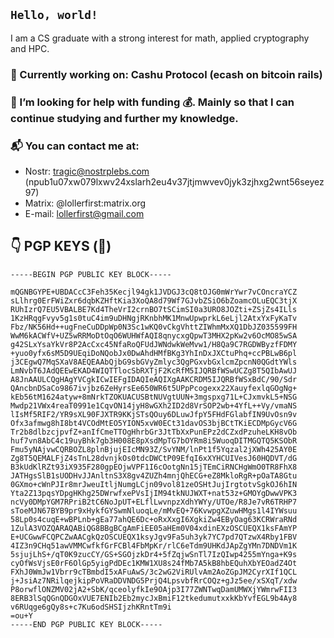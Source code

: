 ## `Hello, world!`
I am a CS graduate with a strong interest for math, applied cryptography and HPC.

### 🔭 Currently working on: Cashu Protocol (ecash on bitcoin rails)
### 🤔 I’m looking for help with funding 💰. Mainly so that I can continue studying and further my knowledge.
### 📬 You can contact me at:
  - Nostr: tragic@nostrplebs.com (npub1u07xw079lxwv24xslarh2eu4v37jtjmwvev0jyk3zjhxg2wnt56seyez97)
  - Matrix: @lollerfirst:matrix.org
  - E-mail: lollerfirst@gmail.com

## 👇 PGP KEYS (🔐)
```
-----BEGIN PGP PUBLIC KEY BLOCK-----

mQGNBGYPE+UBDACcC3Feh35Kecjl94gk1JVDGJ3cQ8tOJG0mWrYwr7vCOncraYCZ
sLlhrg0ErFWiZxr6dqbKZHftKia3XoQA8d79Wf7GJvbZSiO6bZoamcOLuEQC3tjX
RUhIzrQ7EU5VBALBE7Kd4TheVrI2crnBO7tSCimSI0a3URO8JOZti+ZSjZs4ILls
1KzHRqgFvyv5g1s0tuC4im9uDHNgjRKnbhMK1MnwUpwprkL6eLjl2AtxYxFyKaTv
Fbz/NK56Hd++ugFneCuDDpWp0N3Sc1wKQ0vCkgVhttZIWhmMxXQ1DbJZ035599FH
WwM6kACWfV+UZ5wRRMoDtOqO6WUHWfAQI8qnycxgQpwT3MHX2pKw2v6OcMO85wSA
g42SLxYsaYkVr8P2AcCxc45NfaRoQFUdJWNdwkWeMvw1/H8Qa9C7RGDWByzfFDMY
+yuo0yfx6sM5D9UEqiDoNQobJx0DwAhdHMfBKg3YhInDxJXCtuPhq+ccPBLwB6pl
j3CEgwQ7MqSXaV8AEQEAAbQjbG9sbGVyZmlyc3QgPGxvbGxlcmZpcnN0QGdtYWls
LmNvbT6JAdQEEwEKAD4WIQTTlocSbRXTjF2KcRfM5IJQRBfWSwUCZg8T5QIbAwUJ
A8JnAAULCQgHAgYVCgkICwIEFgIDAQIeAQIXgAAKCRDM5IJQRBfWSxBdC/90/Sdr
QAncbnDSaCo9867ivjbz6ZeHyrsEe650WR6t5UPpPcogexx22XauyfexlqGOgNg+
kEb56tM1624atyw+8mNrkTZOKUACUSBtNUVgtUUN+3mgspxg71L+CJxmvkL5+NSG
Mwdp21VWx4reaT0991e1CqvON14jyH8wGXh2ID2d8VrSOP2wb+4YfL++Vy/vmaNS
lIsMf5RIF2/YR9sXL90FJXTR9KKjSTsQOuy6DLuwJfpY5FHdFGlabfIN9UvOsn9v
Ofx3afmwg8hI8bt4VCOdMtEO5YION5xvW0ECt31davOS3bjBCtTKiECDMpGycV6G
Tr2b8dlbzcjpvfZ+anIfCmeTTOgHhrbGr3JtTbXxPunEPz2dCZxdPzuheLKH8vOb
huf7vn8AbC4c19uyBhk7gb3H008E8pXsdMpTG7bOYRm8i5WuoqDITMGQTQ5KSObR
Fmu5yNAjvwCQRBOZL8plnBjujEIcMN93Z/SvYNM/lnPt1f5Yqzal2jXWh425AY0E
Zg8T5QEMALFjZ4sTnL28dvnjkOs0tdcDWCtP09EfqI6xXYHCUIVesJ60HQDVT/dG
B3kUdKlRZt93iX935F280gpEOjwVPF1I6cOotgNn15jTEmCiRNCHgWmO0TR8FhX8
JATHgsSlB1sUODHvJJAnltnS3X8gv4ZUZh4mnjQhECG+eZ8MkloRgR+pOaTA8Gtu
0GXmo+cWnPJIr8mrJweuItljNumgLCjn09vol81zeOSHtJujIrgtotvSgkOJ6hIN
Yta2Z13pqsYDpgHKhg25DWrwfxePVsIjIM94tkNUJWXT+nat53z+GMOYgDwwVPK3
ncVy0DMpYGM7RPriB2tC6NoJpUT+ELflLwvnpzXdhYWYy/UTOe/R8Je7vR6TRHP7
sToeMJN67BYB9pr9xHykfGYSwmNluoqLe/mMvEQ+76KvwpgXZuwHMgs1l4IYWsuu
58Lp0s4cuqE+wBPLnb+gEa77ahQE6Dc+oRxXxgI6XgkiZw4EByOag63KCRWraRNd
1ZulA3VOZQARAQABiQG8BBgBCgAmFiEE05aHEm0V04xdinEXzOSCUEQX1ksFAmYP
E+UCGwwFCQPCZwAACgkQzOSCUEQX1ksyJgv9Fa5uh3yk7YC7pd7QTzwX4Rby1FBV
4IZ3n9CHq51awVMMCwfkfGrFCBl4FbMpKr/rlC6eTdm9UHKdJApZgYMn7DNDVm1K
5sjujLhS+/qT0K9zucCY/GS+SGOjzkDr4+5fZqjwSnTl7IzQIwp4255mYnga+K9s
cyOfWsVjsE0rF6OlGp5yigPdDEc1KMW1XU8s24fMb7A5kB8hbEQuhXbYEOadZ4Ot
FXhJ0WmJw1Vbrr9cTBmbdI5xAFuAwS/3c2wG2ViRUlvAm2AoZGpJM2CyrXIf1QCL
j+JsiAz7NRilqejkipPoVRaDDVNDG5PrjQ4LpsvbfRrCOQz+gJz5ee/xSXqT/xdw
P8orwflONZMV02jA2+SbK/qceolyfkIe9OAjp3I77ZWNTwqDamUMWXjYWmrwFII3
8ERB3lSqQGnQDGOxVUE7ENIb2Eb2mycJxBmiF12tkedumutxxkKbYvfEGL9b4Ay8
v6RUqge6gQy8s+c7Ku6odSHSIjzhKRntTm9i
=ou+Y
-----END PGP PUBLIC KEY BLOCK-----
```
